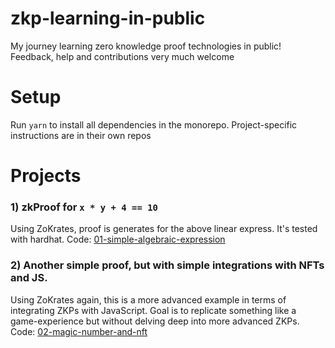 # zkp-learning-in-public
My journey learning zero knowledge proof technologies in public! Feedback, help and contributions very much welcome

# Setup

Run `yarn` to install all dependencies in the monorepo. Project-specific instructions are in their own repos

# Projects

### 1) zkProof for `x * y + 4 == 10`

Using ZoKrates, proof is generates for the  above linear express. It's tested with hardhat. Code: [01-simple-algebraic-expression](https://github.com/JofArnold/zkp-learning-in-public/blob/main/@projects/01-simple-algebraic-expression)

### 2) Another simple proof, but with simple integrations with NFTs and JS.

Using ZoKrates again, this is a more advanced example in terms of integrating ZKPs with JavaScript. Goal is to replicate something like a game-experience but without delving deep into more advanced ZKPs. Code: [02-magic-number-and-nft](https://github.com/JofArnold/zkp-learning-in-public/tree/main/%40projects/02-magic-number-and-nft)
